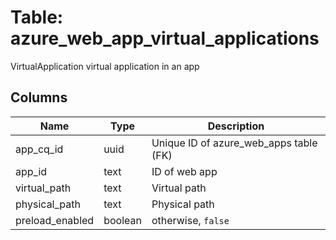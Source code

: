 
# Table: azure_web_app_virtual_applications
VirtualApplication virtual application in an app
## Columns
| Name        | Type           | Description  |
| ------------- | ------------- | -----  |
|app_cq_id|uuid|Unique ID of azure_web_apps table (FK)|
|app_id|text|ID of web app|
|virtual_path|text|Virtual path|
|physical_path|text|Physical path|
|preload_enabled|boolean|otherwise, <code>false</code>|

